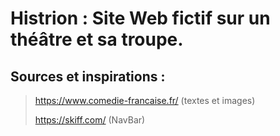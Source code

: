 # Histrion : Site Web fictif sur un théâtre et sa troupe.
## Sources et inspirations :


>https://www.comedie-francaise.fr/ (textes et images)
>
>https://skiff.com/ (NavBar)
